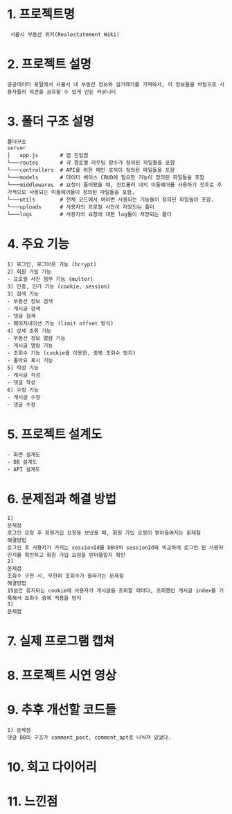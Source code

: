 # 1. 프로젝트명

     서울시 부동산 위키(Realestatement Wiki)

# 2. 프로젝트 설명

    공공데이터 포털에서 서울시 내 부동산 정보와 실거래가를 가져와서, 이 정보들을 바탕으로 사용자들의 의견을 공유할 수 있게 만든 커뮤니티

# 3. 폴더 구조 설명

    폴더구조
    server
    │   app.js       # 앱 진입점
    └───routes       # 각 경로별 라우팅 함수가 정의된 파일들을 포함
    └───controllers  # API를 위한 메인 로직이 정의된 파일들을 포함
    └───models       # 데이터 베이스 CRUD에 필요한 기능이 정의된 파일들을 포함
    └───middlewares  # 요청이 들어왔을 때, 컨트롤러 내의 미들웨어를 사용하기 전후로 추가적으로 사용되는 미들웨어들이 정의된 파일들을 포함.
    └───utils        # 전체 코드에서 여러번 사용되는 기능들이 정의된 파일들이 포함.
    └───uploads      # 사용자의 프로필 사진이 저장되는 폴더
    └───logs         # 사용자의 요청에 대한 log들이 저장되는 폴더

# 4. 주요 기능

    1) 로그인, 로그아웃 기능 (bcrypt)
    2) 회원 가입 기능
    - 프로필 사진 첨부 기능 (multer)
    3) 인증, 인가 기능 (cookie, session)
    3) 검색 기능
    - 부동산 정보 검색
    - 게시글 검색
    - 댓글 검색
    - 페이지네이션 기능 (limit offset 방식)
    4) 상세 조회 기능
    - 부동산 정보 열람 기능
    - 게시글 열람 기능
    - 조회수 기능 (cookie를 이용한, 중복 조회수 방지)
    - 좋아요 표시 기능
    5) 작성 기능
    - 게시글 작성
    - 댓글 작성
    6) 수정 기능
    - 게시글 수정
    - 댓글 수정

# 5. 프로젝트 설계도

    - 화면 설계도
    - DB 설계도
    - API 설계도

# 6. 문제점과 해결 방법

    1)
    문제점
    로그인 요청 후 회원가입 요청을 보냈을 때, 회원 가입 요청이 받아들여지는 문제점
    해결방법
    로그인 후 사용자가 가지는 sessionId를 DB내의 sessionId와 비교하여 로그인 된 사용자인지를 확인하고 회원 가입 요청을 받아들일지 확인
    2)
    문제점
    조회수 구현 시, 무한히 조회수가 올라가는 문제점
    해결방법
    15분간 유지되는 cookie에 사용자가 게시글을 조회할 때마다, 조회했던 게시글 index를 기록해서 조회수 중복 적용을 방지
    3)
    문제점

# 7. 실제 프로그램 캡쳐

# 8. 프로젝트 시연 영상

# 9. 추후 개선할 코드들

    1) 문제점
    댓글 DB의 구조가 comment_post, comment_apt로 나눠져 있었다.

# 10. 회고 다이어리

# 11. 느낀점
